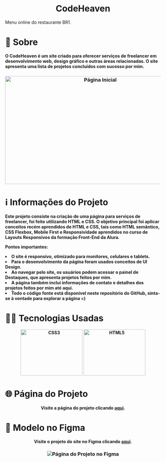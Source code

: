 <h1 align="center">  CodeHeaven </h1>
Menu online do restaurante BR1.

# 🔎 **Sobre**
                                              
<p><strong> O CodeHeaven é um site criado para oferecer serviços de freelancer em desenvolvimento web, design gráfico e outras áreas relacionadas. O site apresenta uma lista de projetos concluídos com sucesso por mim.<strong><p> 

<h3 align="center">
    <img src="https://user-images.githubusercontent.com/113942221/227801791-59d0e911-26d7-42b0-a8f2-a6fb7b91349b.png" width="600" height="350" alt="Página Inicial">
</h3>



# ℹ️ **Informações do Projeto**


Este projeto consiste na criação de uma página para serviços de freelancer, foi feito utilizando HTML e CSS. O objetivo principal foi aplicar conceitos recém aprendidos de HTML e CSS, tais como HTML semântico, CSS Flexbox, Mobile First e Responsividade aprendidos no curso de Layouts Responsivos da formação Front-End da Alura.

Pontos importantes:

<li>O site é responsivo, otimizado para monitores, celulares e tablets.</li>

<li>Para o desenvolvimento da página foram usados conceitos de UI Design.</li>
<li>Ao navegar pelo site, os usuários podem acessar o painel de Destaques, que apresenta projetos feitos por mim.</li>
<li>A página também inclui informações de contato e detalhes dos projetos feitos por mim até aqui.</li>
<li>Todo o código fonte está disponível neste repositório do GitHub, sinta-se à vontade para explorar a página =)</li>


# 👩‍💻 **Tecnologias Usadas**

<p align="center">
<a href="https://www.w3.org/TR/CSS/#css" target="_blank" rel="noreferrer"><img src="https://raw.githubusercontent.com/danielcranney/readme-generator/main/public/icons/skills/css3-colored.svg" width="200" height="150" alt="CSS3" /></a>
<a href="https://developer.mozilla.org/en-US/docs/Glossary/HTML5" target="_blank" rel="noreferrer"><img src="https://raw.githubusercontent.com/danielcranney/readme-generator/main/public/icons/skills/html5-colored.svg" width="200" height="150" alt="HTML5" /></a>


# 🌐 **Página do Projeto**
  <p align="center" >Visite a página do projeto clicando <a href="https://araujoeduarda.github.io/CodeHeaven/">aqui</a>.</p>

# 🎨 **Modelo no Figma**
<p align="center" >Visite o projeto do site no Figma clicando <a href="https://www.figma.com/file/PycUHezCoqW8HOa8lwpfDE/Loja-de-Apps?node-id=0-1&t=Kp86KY3bdxkDtzL3-0">aqui</a>.</p> 


<h3 align="center">
 <img src="https://user-images.githubusercontent.com/113942221/227802284-ddc5b539-8c92-4e01-892c-d6216ab94f7c.png"  alt="Página do Projeto no Figma">
 
</h3>




